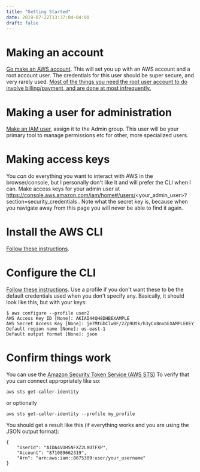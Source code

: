 ```yaml
---
title: "Getting Started"
date: 2019-07-22T13:37:04-04:00
draft: false
---
```


# Making an account

[Go make an AWS account](https://console.aws.amazon.com/console/home?region=us-east-1).  This will set you up with an AWS account and a root account user.  The credentials for this user should be super secure, and very rarely used.  [Most of the things you need the root user account to do involve billing/payment, and are done at most infrequently.](https://docs.aws.amazon.com/general/latest/gr/aws_tasks-that-require-root.html)

# Making a user for administration

[Make an IAM user](https://console.aws.amazon.com/iam/home#/home), assign it to the Admin group.  This user will be your primary tool to manage permissions etc for other, more specialized users.


# Making access keys

You _can_ do everything you want to interact with AWS in the browser/console, but I personally don't like it and will prefer the CLI when I can.  Make access keys for your admin user at https://console.aws.amazon.com/iam/home#/users/<your_admin_user>?section=security_credentials .  Note what the secret key is, because when you navigate away from this page you will never be able to find it again.

# Install the AWS CLI

[Follow these instructions](https://docs.aws.amazon.com/cli/latest/userguide/cli-chap-install.html).

# Configure the CLI

[Follow these instructions](https://docs.aws.amazon.com/cli/latest/userguide/cli-chap-configure.html).  Use a profile if you don't want these to be the default credentials used when you don't specify any.  Basically, it should look like this, but with your keys:

```
$ aws configure --profile user2
AWS Access Key ID [None]: AKIAI44QH8DHBEXAMPLE
AWS Secret Access Key [None]: je7MtGbClwBF/2Zp9Utk/h3yCo8nvbEXAMPLEKEY
Default region name [None]: us-east-1
Default output format [None]: json
```

# Confirm things work

You can use the [Amazon Security Token Service (AWS STS)](https://docs.aws.amazon.com/STS/latest/APIReference/Welcome.html)  To verify that you can connect appropriately like so:

```
aws sts get-caller-identity
```

or optionally

```
aws sts get-caller-identity --profile my_profile
```

You should get a result like this (if everything works and you are using the JSON output format):

```
{
    "UserId": "AIDA4VUH5NFXZ2LXUTFXP",
    "Account": "871089662319",
    "Arn": "arn:aws:iam::8675309:user/your_username"
}
```
